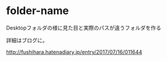 # folder-name
Desktopフォルダの様に見た目と実際のパスが違うフォルダを作る

詳細はブログに。

http://fushihara.hatenadiary.jp/entry/2017/07/16/011644

